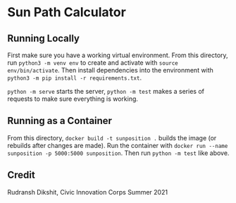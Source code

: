 # Sun Path Calculator

## Running Locally

First make sure you have a working virtual environment. From this directory, run `python3 -m venv env` to create and activate with `source env/bin/activate`. Then install dependencies into the environment with `python3 -m pip install -r requirements.txt`.

`python -m serve` starts the server, `python -m test` makes a series of requests to make sure everything is working.


## Running as a Container

From this directory, `docker build -t sunposition .` builds the image (or rebuilds after changes are made). Run the container with `docker run --name sunposition -p 5000:5000 sunposition`. Then run `python -m test` like above.


## Credit

Rudransh Dikshit, Civic Innovation Corps Summer 2021

